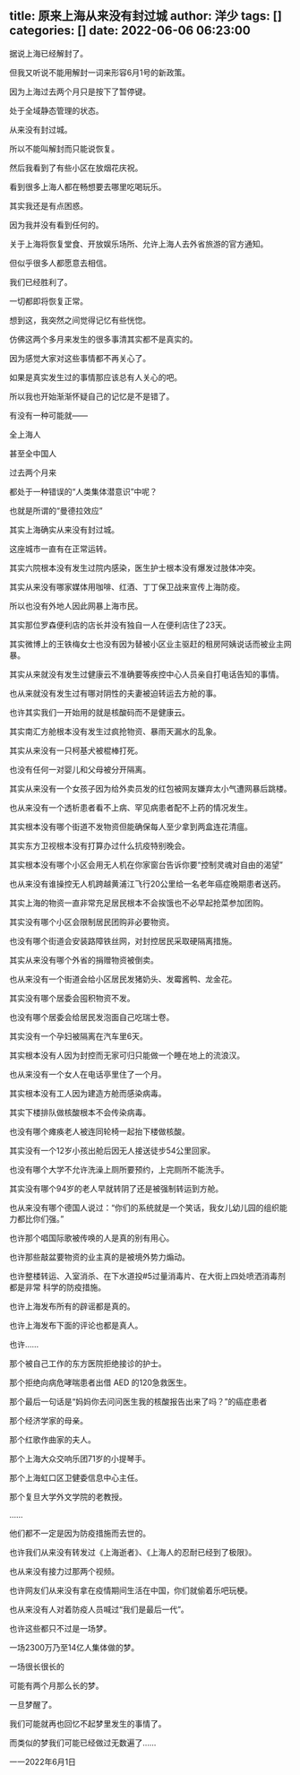 title: 原来上海从来没有封过城
author: 洋少
tags: []
categories: []
date: 2022-06-06 06:23:00
---
据说上海已经解封了。<!-- more -->

但我又听说不能用解封一词来形容6月1号的新政策。

因为上海过去两个月只是按下了暂停键。

处于全域静态管理的状态。

从来没有封过城。

所以不能叫解封而只能说恢复。

然后我看到了有些小区在放烟花庆祝。

看到很多上海人都在畅想要去哪里吃喝玩乐。

其实我还是有点困惑。

因为我并没有看到任何的。

关于上海将恢复堂食、开放娱乐场所、允许上海人去外省旅游的官方通知。

但似乎很多人都愿意去相信。

我们已经胜利了。

一切都即将恢复正常。

想到这，我突然之间觉得记忆有些恍惚。

仿佛这两个多月来发生的很多事清其实都不是真实的。

因为感觉大家对这些事情都不再关心了。

如果是真实发生过的事情那应该总有人关心的吧。

所以我也开始渐渐怀疑自己的记忆是不是错了。

有没有一种可能就——

全上海人

甚至全中国人

过去两个月来

都处于一种错误的“人类集体潜意识”中呢？

也就是所谓的“曼德拉效应”

其实上海确实从来没有封过城。

这座城市一直有在正常运转。

其实六院根本没有发生过院内感染，医生护士根本没有爆发过肢体冲突。

其实从来没有哪家媒体用咖啡、红酒、丁丁保卫战来宣传上海防疫。

所以也没有外地人因此网暴上海市民。

其实那位罗森便利店的店长并没有独自一人在便利店住了23天。

其实微博上的王铁梅女士也没有因为替被小区业主驱赶的租房阿姨说话而被业主网暴。

其实从来就没有发生过健康云不准确要等疾控中心人员亲自打电话告知的事情。

也从来就没有发生过有哪对阴性的夫妻被迫转运去方舱的事。

也许其实我们一开始用的就是核酸码而不是健康云。

其实南汇方舱根本没有发生过疯抢物资、暴雨天漏水的乱象。

其实从来没有一只柯基犬被棍棒打死。

也没有任何一对婴儿和父母被分开隔离。

其实从来没有一个女孩子因为给外卖员发的红包被网友嫌弃太小气遭网暴后跳楼。

也从来没有一个透析患者看不上病、罕见病患者配不上药的情况发生。

其实根本没有哪个街道不发物资但能确保每人至少拿到两盒连花清瘟。

其实东方卫视根本没有打算办过什么抗疫特别晚会。

其实根本没有哪个小区会用无人机在你家窗台告诉你要“控制灵魂对自由的渴望”

也从来没有谁操控无人机跨越黄浦江飞行20公里给一名老年癌症晚期患者送药。

其实上海的物资一直非常充足居民根本不会挨饿也不必早起抢菜参加团购。

其实没有哪个小区会限制居民团购非必要物资。

也没有哪个街道会安装路障铁丝网，对封控居民采取硬隔离措施。

其实从来没有哪个外省的捐赠物资被倒卖。

也从来没有一个街道会给小区居民发猪奶头、发霉酱鸭、龙金花。

其实没有哪个居委会囤积物资不发。

也没有哪个居委会给居民发泡面自己吃瑞士卷。

其实没有一个孕妇被隔离在汽车里6天。

其实根本没有人因为封控而无家可归只能做一个睡在地上的流浪汉。

也从来没有一个女人在电话亭里住了一个月。

其实根本没有工人因为建造方舱而感染病毒。

其实下楼排队做核酸根本不会传染病毒。

也没有哪个瘫痪老人被连同轮椅一起抬下楼做核酸。

其实没有一个12岁小孩出舱后因无人接送徒步54公里回家。

也没有哪个大学不允许洗澡上厕所要预约，上完厕所不能洗手。

其实没有哪个94岁的老人早就转阴了还是被强制转运到方舱。

也从来没有哪个德国人说过：“你们的系统就是一个笑话，我女儿幼儿园的组织能力都比你们强。”

也许那个唱国际歌被传唤的人是真的别有用心。

也许那些敲盆要物资的业主真的是被境外势力煽动。

也许整楼转运、入室消杀、在下水道投#5过量消毒片、在大街上四处喷洒消毒剂都是非常 科学的防疫措施。

也许上海发布所有的辟谣都是真的。

也许上海发布下面的评论也都是真人。

也许……

那个被自己工作的东方医院拒绝接诊的护士。

那个拒绝向病危哮喘患者出借 AED 的120急救医生。

那个最后一句话是“妈妈你去问问医生我的核酸报告出来了吗？”的癌症患者

那个经济学家的母亲。

那个红歌作曲家的夫人。

那个上海大众交响乐团71岁的小提琴手。

那个上海虹口区卫健委信息中心主任。

那个复旦大学外文学院的老教授。

……

他们都不一定是因为防疫措施而去世的。

也许我们从来没有转发过《上海逝者》、《上海人的忍耐已经到了极限》。

也从来没有接力过那两个视频。

也许网友们从来没有拿在疫情期间生活在中国，你们就偷着乐吧玩梗。

也从来没有人对着防疫人员喊过“我们是最后一代”。

也许这些都只不过是一场梦。

一场2300万乃至14亿人集体做的梦。

一场很长很长的

可能有两个月那么长的梦。

一旦梦醒了。

我们可能就再也回忆不起梦里发生的事情了。

而类似的梦我们可能已经做过无数遍了……

一一2022年6月1日